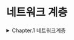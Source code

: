 # 네트워크 계층

<details>
<summary>Chapter.1 네트워크계층 </summary>
<div markdown="1">  



</div>
</details>


<!-- 
<details>
<summary>  </summary>
<div markdown="1">  


</div>
</details> -->